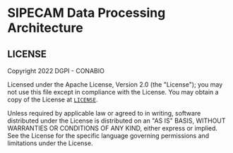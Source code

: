 # SIPECAM Data Processing Architecture

## LICENSE

Copyright 2022 DGPI - CONABIO

Licensed under the Apache License, Version 2.0 (the "License");
you may not use this file except in compliance with the License.
You may obtain a copy of the License at [`LICENSE`](LICENSE).

Unless required by applicable law or agreed to in writing, software
distributed under the License is distributed on an "AS IS" BASIS,
WITHOUT WARRANTIES OR CONDITIONS OF ANY KIND, either express or implied.
See the License for the specific language governing permissions and
limitations under the License.
